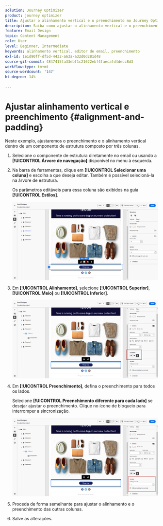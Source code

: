 ```yaml
---
solution: Journey Optimizer
product: journey optimizer
title: Ajustar o alinhamento vertical e o preenchimento no Journey Optimizer
description: Saiba como ajustar o alinhamento vertical e o preenchimento
feature: Email Design
topic: Content Management
role: User
level: Beginner, Intermediate
keywords: alinhamento vertical, editor de email, preenchimento
exl-id: 1e1d90ff-df5d-4432-a63a-a32d0d281d48
source-git-commit: 4847415fa33ebf1c21622ebf4faecafd4decc8d3
workflow-type: tm+mt
source-wordcount: '147'
ht-degree: 14%

---
```


# Ajustar alinhamento vertical e preenchimento {#alignment-and-padding}

Neste exemplo, ajustaremos o preenchimento e o alinhamento vertical dentro de um componente de estrutura composto por três colunas.

1. Selecione o componente de estrutura diretamente no email ou usando a **[!UICONTROL Árvore de navegação]** disponível no menu à esquerda.

1. Na barra de ferramentas, clique em **[!UICONTROL Selecionar uma coluna]** e escolha a que deseja editar. Também é possível selecioná-la na árvore de estrutura.

   Os parâmetros editáveis para essa coluna são exibidos na guia **[!UICONTROL Estilos]**.

   ![](assets/alignment_2.png)

1. Em **[!UICONTROL Alinhamento]**, selecione **[!UICONTROL Superior]**, **[!UICONTROL Meio]** ou **[!UICONTROL Inferior]**.

   ![](assets/alignment_3.png)

1. Em **[!UICONTROL Preenchimento]**, defina o preenchimento para todos os lados.

   Selecione **[!UICONTROL Preenchimento diferente para cada lado]** se desejar ajustar o preenchimento. Clique no ícone de bloqueio para interromper a sincronização.

   ![](assets/alignment_4.png)

1. Proceda de forma semelhante para ajustar o alinhamento e o preenchimento das outras colunas.

1. Salve as alterações.
